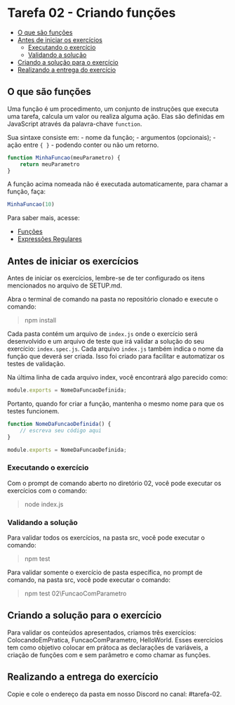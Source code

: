 # Tarefa 02 - Criando funções

- [O que são funções](#o-que-são-funções)
- [Antes de iniciar os exercícios](#antes-de-iniciar-os-exercícios)
    - [Executando o exercício](#executando-o-exercício)
    - [Validando a solução](#validando-a-solução)
- [Criando a solução para o exercício](#criando-a-solução-para-o-exercício)
- [Realizando a entrega do exercício](#realizando-a-entrega-do-exercício)

## O que são funções

Uma função é um procedimento, um conjunto de instruções que executa uma tarefa, calcula um valor ou realiza alguma ação.
Elas são definidas em JavaScript através da palavra-chave `function`.

Sua sintaxe consiste em:
    - nome da função;
    - argumentos (opcionais);
    - ação entre `{ }` - podendo conter ou não um retorno.

```js
function MinhaFuncao(meuParametro) {
    return meuParametro
}
```

A função acima nomeada não é executada automaticamente, para chamar a função, faça:

```js
MinhaFuncao(10)
```

Para saber mais, acesse: 

- [Funções](https://developer.mozilla.org/pt-BR/docs/Web/JavaScript/Guide/Functions)
- [Expressões Regulares](https://developer.mozilla.org/pt-BR/docs/Web/JavaScript/Guide/Regular_Expressions)

## Antes de iniciar os exercícios

Antes de iniciar os exercícios, lembre-se de ter configurado os itens mencionados no arquivo de SETUP.md. 

Abra o terminal de comando na pasta no repositório clonado e execute o comando:

> npm install

Cada pasta contém um arquivo de `index.js` onde o exercício será desenvolvido e um arquivo de teste que irá validar a solução do seu exercício: `index.spec.js`.
Cada arquivo `index.js` também indica o nome da função que deverá ser criada. Isso foi criado para facilitar e automatizar os testes de validação.

Na última linha de cada arquivo index, você encontrará algo parecido como:

```js
module.exports = NomeDaFuncaoDefinida;
```

Portanto, quando for criar a função, mantenha o mesmo nome para que os testes funcionem.

```js
function NomeDaFuncaoDefinida() {
    // escreva seu código aqui
}

module.exports = NomeDaFuncaoDefinida;
```

### Executando o exercício

Com o prompt de comando aberto no diretório 02, você pode executar os exercícios com o comando:

> node index.js

### Validando a solução

Para validar todos os exercícios, na pasta src, você pode executar o comando:

> npm test

Para validar somente o exercício de pasta específica, no prompt de comando, na pasta src, você pode executar o comando:

> npm test 02\FuncaoComParametro

## Criando a solução para o exercício

Para validar os conteúdos apresentados, criamos três exercícios: ColocandoEmPratica, FuncaoComParametro, HelloWorld.
Esses exercícios tem como objetivo colocar em prátoca as declarações de variáveis, a criação de funções com e sem parâmetro e como chamar as funções.

## Realizando a entrega do exercício

Copie e cole o endereço da pasta em nosso Discord no canal: #tarefa-02.
